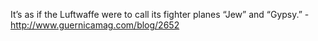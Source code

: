 It’s as if the Luftwaffe were to call its fighter planes “Jew” and “Gypsy.” - http://www.guernicamag.com/blog/2652